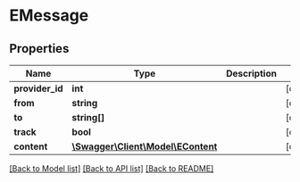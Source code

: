# EMessage

## Properties
Name | Type | Description | Notes
------------ | ------------- | ------------- | -------------
**provider_id** | **int** |  | [optional] 
**from** | **string** |  | [optional] 
**to** | **string[]** |  | [optional] 
**track** | **bool** |  | [optional] 
**content** | [**\Swagger\Client\Model\EContent**](EContent.md) |  | [optional] 

[[Back to Model list]](../README.md#documentation-for-models) [[Back to API list]](../README.md#documentation-for-api-endpoints) [[Back to README]](../README.md)


